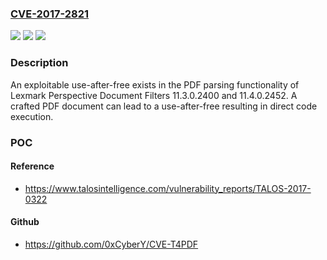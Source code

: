 ### [CVE-2017-2821](https://cve.mitre.org/cgi-bin/cvename.cgi?name=CVE-2017-2821)
![](https://img.shields.io/static/v1?label=Product&message=Perceptive%20Document%20Filters%20&color=blue)
![](https://img.shields.io/static/v1?label=Version&message=n%2Fa&color=blue)
![](https://img.shields.io/static/v1?label=Vulnerability&message=direct%20code%20execution&color=brighgreen)

### Description

An exploitable use-after-free exists in the PDF parsing functionality of Lexmark Perspective Document Filters 11.3.0.2400 and 11.4.0.2452. A crafted PDF document can lead to a use-after-free resulting in direct code execution.

### POC

#### Reference
- https://www.talosintelligence.com/vulnerability_reports/TALOS-2017-0322

#### Github
- https://github.com/0xCyberY/CVE-T4PDF

